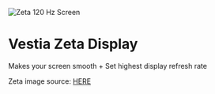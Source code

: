 ![Zeta 120 Hz Screen](https://github.com/user-attachments/assets/69fb084e-396d-4fba-a608-c6e477a18834)

# Vestia Zeta Display
Makes your screen smooth + Set highest display refresh rate

Zeta image source: [HERE](https://x.com/kanamirat_game/status/1931918992341680282)

